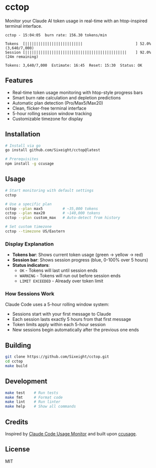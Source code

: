 # cctop

Monitor your Claude AI token usage in real-time with an htop-inspired terminal interface.

```
cctop - 15:04:05  burn rate: 156.30 tokens/min

Tokens  [||||||||||||||||||||||||||                        ] 52.0% (3,640/7,000)
Session [||||||||||||||||||||||||||||||||||||||||||||||    ] 92.0% (24m remaining)

Tokens: 3,640/7,000  Estimate: 16:45  Reset: 15:30  Status: OK
```

## Features

- Real-time token usage monitoring with htop-style progress bars
- Smart burn rate calculation and depletion predictions
- Automatic plan detection (Pro/Max5/Max20)
- Clean, flicker-free terminal interface
- 5-hour rolling session window tracking
- Customizable timezone for display

## Installation

```bash
# Install via go
go install github.com/Sixeight/cctop@latest

# Prerequisites
npm install -g ccusage
```

## Usage

```bash
# Start monitoring with default settings
cctop

# Use a specific plan
cctop --plan max5         # ~35,000 tokens
cctop --plan max20        # ~140,000 tokens
cctop --plan custom_max   # Auto-detect from history

# Set custom timezone
cctop --timezone US/Eastern
```

### Display Explanation

- **Tokens bar**: Shows current token usage (green → yellow → red)
- **Session bar**: Shows session progress (blue, 0-100% over 5 hours)
- **Status indicators**:
  - `OK` - Tokens will last until session ends
  - `WARNING` - Tokens will run out before session ends
  - `LIMIT EXCEEDED` - Already over token limit

### How Sessions Work

Claude Code uses a 5-hour rolling window system:
- Sessions start with your first message to Claude
- Each session lasts exactly 5 hours from that first message
- Token limits apply within each 5-hour session
- New sessions begin automatically after the previous one ends

## Building

```bash
git clone https://github.com/Sixeight/cctop.git
cd cctop
make build
```

## Development

```bash
make test    # Run tests
make fmt     # Format code
make lint    # Run linter
make help    # Show all commands
```

## Credits

Inspired by [Claude Code Usage Monitor](https://github.com/Maciek-roboblog/Claude-Code-Usage-Monitor) and built upon [ccusage](https://github.com/ryoppippi/ccusage).

## License

MIT